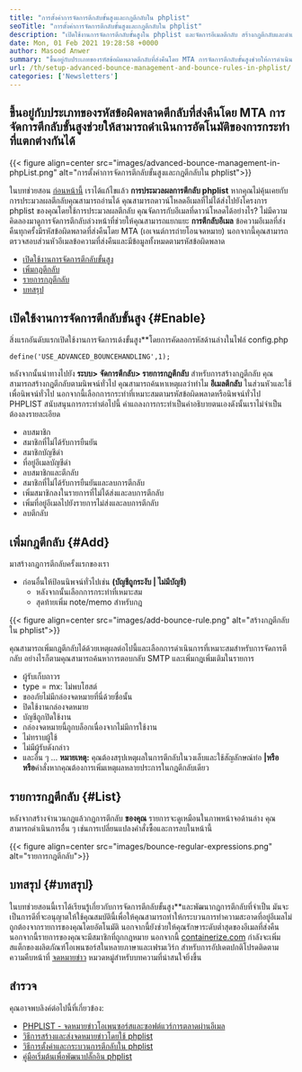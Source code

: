 ```yaml
---
title: "การตั้งค่าการจัดการตีกลับขั้นสูงและกฎตีกลับใน phplist" 
seoTitle: "การตั้งค่าการจัดการตีกลับขั้นสูงและกฎตีกลับใน phplist" 
description: "เปิดใช้งานการจัดการตีกลับขั้นสูงใน phplist และจัดการอีเมลตีกลับ สร้างกฎตีกลับและดำเนินการโดยอัตโนมัติเพื่อดำเนินการต่าง ๆ ในข้อความที่ส่งคืน" 
date: Mon, 01 Feb 2021 19:28:58 +0000
author: Masood Anwer
summary: "ขึ้นอยู่กับประเภทของรหัสข้อผิดพลาดตีกลับที่ส่งคืนโดย MTA การจัดการตีกลับขั้นสูงช่วยให้การดำเนินการอัตโนมัติของการกระทำที่แตกต่างกัน" 
url: /th/setup-advanced-bounce-management-and-bounce-rules-in-phplist/
categories: ['Newsletters']
---
```


## ขึ้นอยู่กับประเภทของรหัสข้อผิดพลาดตีกลับที่ส่งคืนโดย MTA การจัดการตีกลับขั้นสูงช่วยให้สามารถดำเนินการอัตโนมัติของการกระทำที่แตกต่างกันได้

{{< figure align=center src="images/advanced-bounce-management-in-phpList.png" alt="การตั้งค่าการจัดการตีกลับขั้นสูงและกฎตีกลับใน phplist">}}

ในบทช่วยสอน [ก่อนหน้านี้][1] เราได้แก้ไขแล้ว  **การประมวลผลการตีกลับ phplist** หากคุณไม่คุ้นเคยกับการประมวลผลตีกลับคุณสามารถอ่านได้ คุณสามารถดาวน์โหลดอีเมลที่ไม่ได้ส่งไปยังโครงการ phplist ของคุณโดยใช้การประมวลผลตีกลับ คุณจัดการกับอีเมลที่ดาวน์โหลดได้อย่างไร? ไม่มีความคิดลองมาดูการจัดการตีกลับล่วงหน้าที่ช่วยให้คุณสามารถแยกแยะ **การตีกลับอีเมล**  ข้อความอีเมลที่ส่งคืนทุกครั้งมีรหัสข้อผิดพลาดที่ส่งคืนโดย MTA (เอเจนต์การถ่ายโอนจดหมาย) นอกจากนี้คุณสามารถตรวจสอบส่วนหัวอีเมลข้อความที่ส่งคืนและมีข้อมูลทั้งหมดตามรหัสข้อผิดพลาด
  * [เปิดใช้งานการจัดการตีกลับขั้นสูง][2]
  * [เพิ่มกฎตีกลับ][3]
  * [รายการกฎตีกลับ][4]
  * [บทสรุป][5]

## เปิดใช้งานการจัดการตีกลับขั้นสูง {#Enable}

สิ่งแรกอันดับแรกเปิดใช้งานการจัดการเด้งขั้นสูง**โดยการคัดลอกรหัสด้านล่างในไฟล์ config.php
```
define('USE_ADVANCED_BOUNCEHANDLING',1);
```
หลังจากนั้นนำทางไปยัง  **ระบบ> จัดการตีกลับ> รายการกฎตีกลับ**  สำหรับการสร้างกฎตีกลับ
คุณสามารถสร้างกฎตีกลับตามนิพจน์ทั่วไป คุณสามารถค้นหาเหตุผลว่าทำไม  **อีเมลตีกลับ**  ในส่วนหัวและใช้เพื่อนิพจน์ทั่วไป นอกจากนี้เลือกการกระทำที่เหมาะสมตามรหัสข้อผิดพลาดหรือนิพจน์ทั่วไป PHPLIST สนับสนุนการกระทำต่อไปนี้ คำแถลงการกระทำเป็นคำอธิบายตนเองดังนั้นเราไม่จำเป็นต้องลงรายละเอียด
  * ลบสมาชิก
  * สมาชิกที่ไม่ได้รับการยืนยัน
  * สมาชิกบัญชีดำ
  * ที่อยู่อีเมลบัญชีดำ
  * ลบสมาชิกและตีกลับ
  * สมาชิกที่ไม่ได้รับการยืนยันและลบการตีกลับ
  * เพิ่มสมาชิกลงในรายการที่ไม่ได้ส่งและลบการตีกลับ
  * เพิ่มที่อยู่อีเมลไปยังรายการไม่ส่งและลบการตีกลับ
  * ลบตีกลับ

## เพิ่มกฎตีกลับ {#Add}

มาสร้างกฎการตีกลับครั้งแรกของเรา
* ก่อนอื่นให้ป้อนนิพจน์ทั่วไปเช่น  **(บัญชีถูกระงับ | ไม่มีบัญชี)**  
  * หลังจากนั้นเลือกการกระทำที่เหมาะสม
  * สุดท้ายเพิ่ม note/memo สำหรับกฎ

{{< figure align=center src="images/add-bounce-rule.png" alt="สร้างกฎตีกลับใน phplist">}}

คุณสามารถเพิ่มกฎตีกลับได้ด้วยเหตุผลต่อไปนี้และเลือกการดำเนินการที่เหมาะสมสำหรับการจัดการตีกลับ อย่างไรก็ตามคุณสามารถค้นหาการตอบกลับ SMTP และเพิ่มกฎเพิ่มเติมในรายการ
  * ผู้รับเก็บถาวร
  * type = mx: ไม่พบโฮสต์
  * ขออภัยไม่มีกล่องจดหมายที่นี่ด้วยชื่อนั้น
  * ปิดใช้งานกล่องจดหมาย
  * บัญชีถูกปิดใช้งาน
  * กล่องจดหมายนี้ถูกบล็อกเนื่องจากไม่มีการใช้งาน
  * ไม่ทราบผู้ใช้
  * ไม่มีผู้รับดังกล่าว
  * และอื่น ๆ ...
 **หมายเหตุ:**  คุณต้องสรุปเหตุผลในการตีกลับในวงเล็บและใช้สัญลักษณ์ท่อ **|**หรือ**  หรือ**คำสั่งหากคุณต้องการเพิ่มเหตุผลหลายประการในกฎตีกลับเดียว

## รายการกฎตีกลับ {#List}

หลังจากสร้างจำนวนกฎแล้วกฎการตีกลับ  **ของคุณ**  รายการจะดูเหมือนในภาพหน้าจอด้านล่าง คุณสามารถดำเนินการอื่น ๆ เช่นการเปลี่ยนแปลงคำสั่งซื้อและการลบในหน้านี้

{{< figure align=center src="images/bounce-regular-expressions.png" alt="รายการกฎตีกลับ">}}


## บทสรุป {#บทสรุป}

ในบทช่วยสอนนี้เราได้เรียนรู้เกี่ยวกับการจัดการตีกลับขั้นสูง**และพัฒนากฎการตีกลับที่จำเป็น มันจะเป็นการดีที่จะอนุญาตให้ใช้คุณสมบัตินี้เพื่อให้คุณสามารถทำให้กระบวนการทำความสะอาดที่อยู่อีเมลไม่ถูกต้องจากรายการของคุณโดยอัตโนมัติ นอกจากนี้ยังช่วยให้คุณรักษาระดับต่ำสุดของอีเมลที่ส่งคืน นอกจากนี้รายการของคุณจะมีสมาชิกที่ถูกกฎหมาย
นอกจากนี้ [containerize.com][6] กำลังจะเพิ่มสแต็กของผลิตภัณฑ์โอเพนซอร์สในหลายภาษาและเฟรมเวิร์ก สำหรับการอัปเดตปกติโปรดติดตามความคืบหน้าที่ [จดหมายข่าว][7] หมวดหมู่สำหรับบทความที่น่าสนใจยิ่งขึ้น

## สำรวจ
คุณอาจพบลิงค์ต่อไปนี้ที่เกี่ยวข้อง:
  * [PHPLIST - จดหมายข่าวโอเพนซอร์สและซอฟต์แวร์การตลาดผ่านอีเมล][8]
  * [วิธีการสร้างและส่งจดหมายข่าวโดยใช้ phplist][9]
  * [วิธีการตั้งค่าและกระบวนการตีกลับใน phplist][1]
  * [คู่มือเริ่มต้นเพื่อพัฒนาปลั๊กอิน phplist][10]



 [1]: https://blog.containerize.com/newsletter/how-to-setup-and-process-bounces-in-phplist/
 [2]: #Enable
 [3]: #Add
 [4]: #List
 [5]: #Conclusion
 [6]: https://containerize.com
 [7]: https://blog.containerize.com/category/newsletter/
 [8]: https://products.containerize.com/newsletter/phplist
 [9]: https://blog.containerize.com/newsletter/how-to-create-and-send-newsletter-using-phplist/
 [10]: https://blog.containerize.com/newsletter/beginners-guide-to-develop-phplist-plugin/
